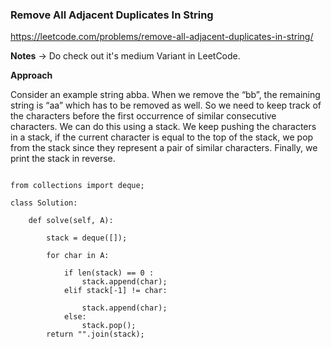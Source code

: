### Remove All Adjacent Duplicates In String

https://leetcode.com/problems/remove-all-adjacent-duplicates-in-string/

**Notes**
-> Do check out it's medium Variant in LeetCode.

**Approach**

Consider an example string abba.
When we remove the “bb”, the remaining string is “aa” which has to be removed as well.
So we need to keep track of the characters before the first occurrence of similar consecutive characters.
We can do this using a stack.
We keep pushing the characters in a stack, if the current character is equal to the top of the stack,
we pop from the stack since they represent
a pair of similar characters.
Finally, we print the stack in reverse.

```

from collections import deque;

class Solution:

    def solve(self, A):

        stack = deque([]);

        for char in A:

            if len(stack) == 0 :
                stack.append(char);
            elif stack[-1] != char:

                stack.append(char);
            else:
                stack.pop();
        return "".join(stack);
   
   ```
